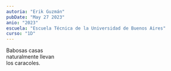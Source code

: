 ```yaml
---
autoria: "Erik Guzmán"
pubDate: "May 27 2023"
anio: "2023"
escuela: "Escuela Técnica de la Universidad de Buenos Aires"
curso: "1D"
---
```


Babosas casas\
naturalmente llevan\
los caracoles.
